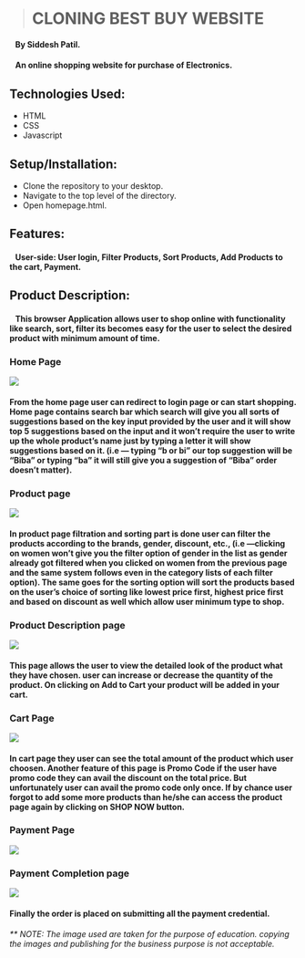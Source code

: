># CLONING BEST BUY WEBSITE
#### &nbsp;&nbsp;&nbsp;By Siddesh Patil.
#### &nbsp;&nbsp; An online shopping website for purchase of Electronics.
## Technologies Used:
* HTML
* CSS
* Javascript
## Setup/Installation:
* Clone the repository to your desktop.
* Navigate to the top level of the directory.
* Open homepage.html.
## Features:
#### &nbsp;&nbsp; User-side: User login,  Filter Products, Sort Products, Add Products to the cart, Payment.
## Product Description:
#### &nbsp;&nbsp; This browser Application allows user to shop online with functionality like search, sort, filter its becomes easy for the user to select the desired product with minimum amount of time.
### **Home Page**
![](https://github.com/Coolasid/Bestbuy-U3-CW-Project/blob/8573089c5a1de30f1e9fd1d673d76015b1e56a1a/Screenshot%20(965).png)
#### From the home page user can redirect to login page or can start shopping. Home page contains **search bar** which search will give you all sorts of suggestions based on the key input provided by the user and it will show top 5 suggestions based on the input and it won’t require the user to write up the whole product’s name just by typing a letter it will show suggestions based on it. (i.e — typing “b or bi” our top suggestion will be “Biba” or typing “ba” it will still give you a suggestion of “Biba” order doesn’t matter).

### **Product page** 
![](https://github.com/Coolasid/Bestbuy-U3-CW-Project/blob/ea1ed61951e0f26e82685213141b962baa93c37b/Screenshot%20(966).png)
#### In product page filtration and sorting part is done user can filter the products according to the brands, gender, discount, etc.,  (i.e —clicking on women won’t give you the filter option of gender in the list as gender already got filtered when you clicked on women from the previous page and the same system follows even in the category lists of each filter option). The same goes for the sorting option will sort the products based on the user’s choice of sorting like lowest price first, highest price first and based on discount as well which allow user minimum type to shop.
### **Product Description page**
![](https://github.com/Coolasid/Bestbuy-U3-CW-Project/blob/0c59e43c7665af60ee6ef4e8a10ceaa9ecc46906/All%20Images/Screenshot%20(967).png)
#### This page allows the user to view the detailed look of the product what they have chosen. user can increase or decrease the quantity of the product. On clicking on Add to Cart your product will be added in your cart.

### **Cart Page**
![](https://github.com/Coolasid/Bestbuy-U3-CW-Project/blob/f023da2e3b7692cc7c113ee2e4e14e0c916381ed/All%20Images/Screenshot%20(968).png)
#### In cart page they user can see the total amount of the product which user choosen. Another feature of this page is **Promo Code** if the user have promo  code they can avail the discount on the total price. But unfortunately user can avail the promo code only once. If by chance user forgot to add some more products than he/she can access the product page again by clicking on SHOP NOW button.
### **Payment Page**
![](https://cdn-images-1.medium.com/max/800/1*bgZqHG9oqcHPBmPLRIRFyQ.png)
### **Payment Completion page**
![](https://cdn-images-1.medium.com/max/800/1*3utNb5Sb83FM93nPAgkwuQ.png)
#### Finally the order is placed on submitting all the payment credential.

###### ** NOTE: The image used are taken for the purpose of education. copying the images and publishing for the business purpose is not acceptable.
